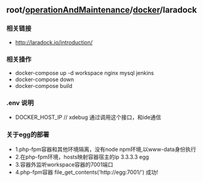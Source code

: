 ## root/[operationAndMaintenance](../README.md)/[docker](./README.md)/laradock
### 相关链接
* <http://laradock.io/introduction/>
### 相关操作
  * docker-compose up -d workspace nginx mysql jenkins
  * docker-compose down
  * docker-compose build
  
### .env 说明
  * DOCKER_HOST_IP // xdebug 通过调用这个接口，和ide通信
  
### 关于egg的部署
* 1.php-fpm容器和其他环境隔离，没有node npm环境,以www-data身份执行
* 2.在php-fpm环境，hosts映射容器宿主的ip 3.3.3.3 egg
* 3.容器外监听workspace容器的7001端口
* 4.php-fpm容器 file_get_contents('http://egg:7001/') 成功!

